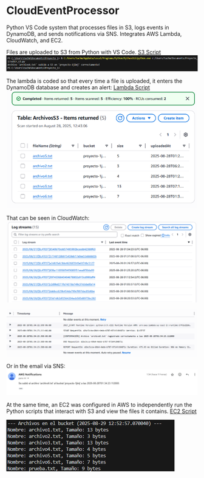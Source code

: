 # CloudEventProcessor
Python VS Code system that processes files in S3, logs events in DynamoDB, and sends notifications via SNS. Integrates AWS Lambda, CloudWatch, and EC2.

Files are uploaded to S3 from Python with VS Code. [S3 Script](subir_s3.py) ![S3](S3.png)

The lambda is coded so that every time a file is uploaded, it enters the DynamoDB database and creates an alert: [Lambda Script](lambda_function.py) ![DynamoDB](DynamoDB.png)

That can be seen in CloudWatch: ![Cloud Watch1](CloudWatch1.png)

![Cloud Watch2](CloudWatch2.png)

Or in the email via SNS: ![Gmail](Gmail.png)

At the same time, an EC2 was configured in AWS to independently run the Python scripts that interact with S3 and view the files it contains. [EC2 Script](EC2.py) 


![EC2](EC2.png)


